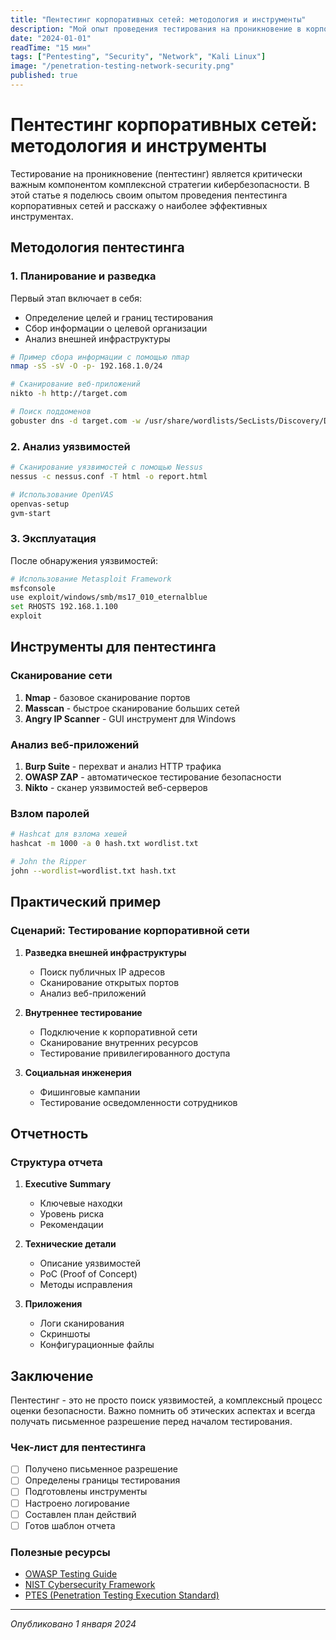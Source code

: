 ```yaml
---
title: "Пентестинг корпоративных сетей: методология и инструменты"
description: "Мой опыт проведения тестирования на проникновение в корпоративных сетях и анализ наиболее эффективных инструментов."
date: "2024-01-01"
readTime: "15 мин"
tags: ["Pentesting", "Security", "Network", "Kali Linux"]
image: "/penetration-testing-network-security.png"
published: true
---
```


# Пентестинг корпоративных сетей: методология и инструменты

Тестирование на проникновение (пентестинг) является критически важным компонентом комплексной стратегии кибербезопасности. В этой статье я поделюсь своим опытом проведения пентестинга корпоративных сетей и расскажу о наиболее эффективных инструментах.

## Методология пентестинга

### 1. Планирование и разведка

Первый этап включает в себя:
- Определение целей и границ тестирования
- Сбор информации о целевой организации
- Анализ внешней инфраструктуры

```bash
# Пример сбора информации с помощью nmap
nmap -sS -sV -O -p- 192.168.1.0/24

# Сканирование веб-приложений
nikto -h http://target.com

# Поиск поддоменов
gobuster dns -d target.com -w /usr/share/wordlists/SecLists/Discovery/DNS/subdomains-top1million-5000.txt
```

### 2. Анализ уязвимостей

```bash
# Сканирование уязвимостей с помощью Nessus
nessus -c nessus.conf -T html -o report.html

# Использование OpenVAS
openvas-setup
gvm-start
```

### 3. Эксплуатация

После обнаружения уязвимостей:

```bash
# Использование Metasploit Framework
msfconsole
use exploit/windows/smb/ms17_010_eternalblue
set RHOSTS 192.168.1.100
exploit
```

## Инструменты для пентестинга

### Сканирование сети

1. **Nmap** - базовое сканирование портов
2. **Masscan** - быстрое сканирование больших сетей
3. **Angry IP Scanner** - GUI инструмент для Windows

### Анализ веб-приложений

1. **Burp Suite** - перехват и анализ HTTP трафика
2. **OWASP ZAP** - автоматическое тестирование безопасности
3. **Nikto** - сканер уязвимостей веб-серверов

### Взлом паролей

```bash
# Hashcat для взлома хешей
hashcat -m 1000 -a 0 hash.txt wordlist.txt

# John the Ripper
john --wordlist=wordlist.txt hash.txt
```

## Практический пример

### Сценарий: Тестирование корпоративной сети

1. **Разведка внешней инфраструктуры**
   - Поиск публичных IP адресов
   - Сканирование открытых портов
   - Анализ веб-приложений

2. **Внутреннее тестирование**
   - Подключение к корпоративной сети
   - Сканирование внутренних ресурсов
   - Тестирование привилегированного доступа

3. **Социальная инженерия**
   - Фишинговые кампании
   - Тестирование осведомленности сотрудников

## Отчетность

### Структура отчета

1. **Executive Summary**
   - Ключевые находки
   - Уровень риска
   - Рекомендации

2. **Технические детали**
   - Описание уязвимостей
   - PoC (Proof of Concept)
   - Методы исправления

3. **Приложения**
   - Логи сканирования
   - Скриншоты
   - Конфигурационные файлы

## Заключение

Пентестинг - это не просто поиск уязвимостей, а комплексный процесс оценки безопасности. Важно помнить об этических аспектах и всегда получать письменное разрешение перед началом тестирования.

### Чек-лист для пентестинга

- [ ] Получено письменное разрешение
- [ ] Определены границы тестирования
- [ ] Подготовлены инструменты
- [ ] Настроено логирование
- [ ] Составлен план действий
- [ ] Готов шаблон отчета

### Полезные ресурсы

- [OWASP Testing Guide](https://owasp.org/www-project-web-security-testing-guide/)
- [NIST Cybersecurity Framework](https://www.nist.gov/cyberframework)
- [PTES (Penetration Testing Execution Standard)](http://www.pentest-standard.org/)

---

*Опубликовано 1 января 2024*
